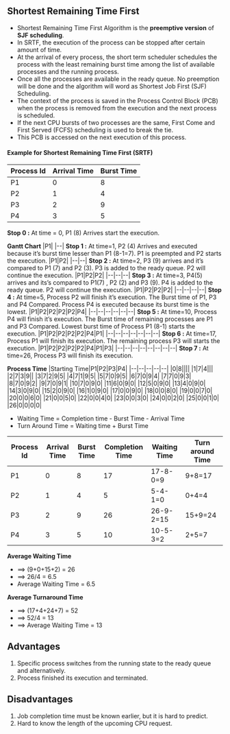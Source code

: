 ## Shortest Remaining Time First
+	Shortest Remaining Time First Algorithm is the **preemptive version** of **SJF scheduling**.
+	In SRTF, the execution of the process can be stopped after certain amount of time.
+ 	At the arrival of every process, the short term scheduler schedules the process with the least remaining burst time among the list of available processes and the running process.
+ Once all the processes are available in the ready queue.   No preemption will be done and the algorithm will word as Shortest Job First (SJF) Scheduling.
+ The context of the process is saved in the Process Control Block (PCB) when the process is removed from the execution and the next process is scheduled.
+ If the next CPU bursts of two processes are the same, First Come and First Served (FCFS) scheduling is used to break the tie.
+ This PCB is accessed on the next execution of this process.

#### Example for Shortest Remaining Time First (SRTF)
|Process Id|Arrival Time|Burst Time|
|---|---|---|
|P1|0|8|
|P2|1|4|
|P3|2|9|
|P4|3|5|

**Stop 0 :**  At time = 0, P1 (8) Arrives start the execution.
  
**Gantt Chart**
|P1|
|--|
**Stop 1 :** At time=1, P2 (4) Arrives and executed because it’s burst time lesser than P1 (8-1=7).  P1 is preempted and P2 starts the execution.
|P1|P2|
|--|--|
**Stop 2 :** At time=2, P3 (9) arrives and it’s compared to P1 (7) and P2 (3).  P3 is added to the ready queue.  P2 will continue the execution.
|P1|P2|P2|
|--|--|--|
**Stop 3 :**  At time=3, P4(5) arrives and its’s compared to P1(7) , P2 (2) and P3 (9).  P4 is added to the ready queue.  P2 will continue the execution.
|P1|P2|P2|P2|
|--|--|--|--|
**Stop 4 :** At time=5, Process P2 will finish it’s execution.  The Burst time of P1, P3 and P4 Compared.  Process P4 is executed because its burst time is the lowest.
|P1|P2|P2|P2|P2|P4|
|--|--|--|--|--|--|
**Stop 5 :** At time=10, Process P4 will finish it’s execution.  The Burst time of remaining processes are P1 and P3 Compared.  Lowest burst time of Process P1 (8-1) starts the execution.
|P1|P2|P2|P2|P2|P4|P1|
|--|--|--|--|--|--|--|
**Stop 6 :**  At time=17, Process P1 will finish its execution.  The remaining process P3 will starts the execution.
|P1|P2|P2|P2|P2|P4|P1|P3|
|--|--|--|--|--|--|--|--|
**Stop 7 :**  At time=26, Process P3 will finish its execution.

**Process Time**
|Starting Time|P1|P2|P3|P4|
|--|--|--|--|--|
|0|8||||
|1|7|4|||
|2|7|3|9||
|3|7|2|9|5|
|4|7|1|9|5|
|5|7|0|9|5|
|6|7|0|9|4|
|7|7|0|9|3|
|8|7|0|9|2|
|9|7|0|9|1|
|10|7|0|9|0|
|11|6|0|9|0|
|12|5|0|9|0|
|13|4|0|9|0|
|14|3|0|9|0|
|15|2|0|9|0|
|16|1|0|9|0|
|17|0|0|9|0|
|18|0|0|8|0|
|19|0|0|7|0|
|20|0|0|6|0|
|21|0|0|5|0|
|22|0|0|4|0|
|23|0|0|3|0|
|24|0|0|2|0|
|25|0|0|1|0|
|26|0|0|0|0|

+ Waiting Time = Completion time - Burst Time - Arrival Time
+ Turn Around Time = Waiting time + Burst Time

|Process Id|Arrival Time| Burst Time|Completion Time|Waiting Time|Turn around Time|
|---|---|---|---|---|---|
|P1|0|8|17|17-8-0=9|9+8=17|
|P2|1|4|5|5-4-1=0|0+4=4|
|P3|2|9|26|26-9-2=15|15+9=24|
|P4|3|5|10|10-5-3=2|2+5=7|

**Average Waiting Time**
+ ==> (9+0+15+2) = 26
+ ==> 26/4 = 6.5
+ Average Waiting Time = 6.5

**Average Turnaround Time**
+ ==> (17+4+24+7) = 52
+ ==> 52/4 = 13
+ ==> Average Waiting Time = 13

## Advantages

1.	Specific process switches from the running state to the ready queue and alternatively.
2.	Process finished its execution and terminated.

## Disadvantages

1. Job completion time must be known earlier, but it is hard to predict.
2.	Hard to know the length of the upcoming CPU request.